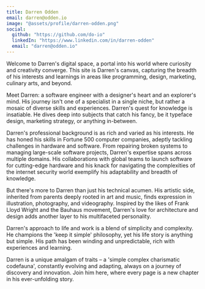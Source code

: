 ```yaml
---
title: Darren Odden
email: darren@odden.io
image: "@assets/profile/darren-odden.png"
social:
  github: "https://github.com/do-io"
  linkedIn: "https://www.linkedin.com/in/darren-odden"
  email: "darren@odden.io"
---
```


Welcome to Darren's digital space, a portal into his world where curiosity and creativity converge. This site is Darren's canvas, capturing the breadth of his interests and learnings in areas like programming, design, marketing, culinary arts, and beyond.

Meet Darren: a software engineer with a designer's heart and an explorer's mind. His journey isn't one of a specialist in a single niche, but rather a mosaic of diverse skills and experiences. Darren's quest for knowledge is insatiable. He dives deep into subjects that catch his fancy, be it typeface design, marketing strategy, or anything in-between.

Darren's professional background is as rich and varied as his interests. He has honed his skills in Fortune 500 computer companies, adeptly tackling challenges in hardware and software. From repairing broken systems to managing large-scale software projects, Darren's expertise spans across multiple domains. His collaborations with global teams to launch software for cutting-edge hardware and his knack for navigating the complexities of the internet security world exemplify his adaptability and breadth of knowledge.

But there's more to Darren than just his technical acumen. His artistic side, inherited from parents deeply rooted in art and music, finds expression in illustration, photography, and videography. Inspired by the likes of Frank Lloyd Wright and the Bauhaus movement, Darren's love for architecture and design adds another layer to his multifaceted personality.

Darren's approach to life and work is a blend of simplicity and complexity. He champions the 'keep it simple' philosophy, yet his life story is anything but simple. His path has been winding and unpredictable, rich with experiences and learning.

Darren is a unique amalgam of traits – a 'simple complex charismatic codefauna', constantly evolving and adapting, always on a journey of discovery and innovation. Join him here, where every page is a new chapter in his ever-unfolding story.
